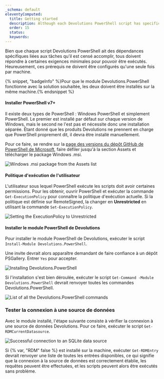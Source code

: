 ```yaml
---
_schema: default
eleventyComputed:
  title: Getting started
  description: Although each Devolutions PowerShell script has specific dependencies related to the tasks it is meant to carry out, all must meet certain minimum requirements in order to be executed at all. Luckily, these prerequisites only need to be configured once per machine.
  order: 15
  status:
  keywords:
---
```

Bien que chaque script Devolutions PowerShell ait des dépendances spécifiques liées aux tâches qu'il est censé accomplir, tous doivent répondre à certaines exigences minimales pour pouvoir être exécutés. Heureusement, ces prérequis ne doivent être configurés qu'une seule fois par machine.

{% snippet, "badgeInfo" %}Pour que le module Devolutions.PowerShell fonctionne avec la solution souhaitée, les deux doivent être installés sur la même machine.{% endsnippet %}

#### Installer PowerShell v7+

Il existe deux types de PowerShell : Windows PowerShell et simplement PowerShell. Le premier est installé par défaut sur chaque version de Windows, mais le second ne l'est pas et nécessite donc une installation séparée. Étant donné que les produits Devolutions ne prennent en charge que PowerShell proprement dit, il devra être installé manuellement.

Pour ce faire, se rendre sur la [page des versions du dépôt GitHub de PowerShell de Microsoft](https://github.com/PowerShell/PowerShell/releases), faire défiler jusqu'à la section Assets et télécharger le package Windows .msi.

![Windows .msi package from the Assets list](https://cdnweb.devolutions.net/docs/INTERFACE4042.png "Windows .msi package from the Assets list")

#### Politique d'exécution de l'utilisateur

L'utilisateur sous lequel PowerShell exécute les scripts doit avoir certaines permissions. Pour les obtenir, ouvrir PowerShell et exécuter la commande `Get-ExecutionPolicy` pour connaître la politique d'exécution actuelle. Si la politique est définie sur RemoteSigned, la changer en **Unrestricted** en utilisant la commande `Set-ExecutionPolicy`.

![Setting the ExecutionPolicy to Unrestricted](https://cdnweb.devolutions.net/docs/INTERFACE4045.png "Setting the ExecutionPolicy to Unrestricted")

#### Installer le module PowerShell de Devolutions

Pour installer le module PowerShell de Devolutions, exécuter le script `Install-Module Devolutions.PowerShell`.

Une invite devrait alors apparaître demandant de faire confiance à un dépôt PSGallery. Entrer `Yes` pour accepter.

![Installing Devolutions.PowerShell](https://cdnweb.devolutions.net/docs/INTERFACE4046.png "Installing Devolutions.PowerShell")

Si l'installation s'est bien déroulée, exécuter le script `Get-Command -Module Devolutions.PowerShell` devrait renvoyer toutes les commandes Devolutions.PowerShell.

![List of all the Devolutions.PowerShell commands](https://cdnweb.devolutions.net/docs/INTERFACE4048.png "List of all the Devolutions.PowerShell commands")

### Tester la connexion à une source de données

Avec le module installé, l'étape suivante consiste à vérifier la connexion à une source de données Devolutions. Pour ce faire, exécuter le script `Get-RDMCurrentDatasource`.

![Successful connection to an SQLite data source](https://cdnweb.devolutions.net/docs/INTERFACE4047.png "Successful connection to an SQLite data source")

Si {% var, "RDM" false %} est installé sur la machine, exécuter `Get-RDMEntry` devrait renvoyer une liste de toutes les entrées disponibles, ce qui signifie que la connexion à la source de données est correctement établie, les requêtes peuvent être effectuées, et les scripts peuvent alors être exécutés sans problème.